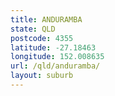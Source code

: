 ```yaml
---
title: ANDURAMBA
state: QLD
postcode: 4355
latitude: -27.18463
longitude: 152.008635
url: /qld/anduramba/
layout: suburb
---
```

